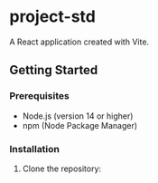 # project-std

A React application created with Vite.

## Getting Started

### Prerequisites
- Node.js (version 14 or higher)
- npm (Node Package Manager)

### Installation

1. Clone the repository: